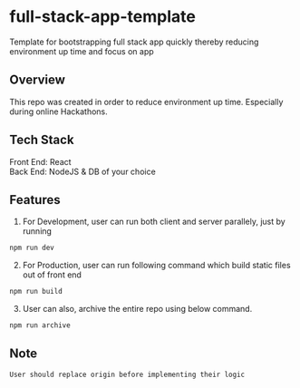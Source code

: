# full-stack-app-template

Template for bootstrapping full stack app quickly thereby reducing environment up time and focus on app

## Overview

This repo was created in order to reduce environment up time. Especially during online Hackathons.

## Tech Stack

Front End: React \
 Back End: NodeJS & DB of your choice

## Features

1. For Development, user can run both client and server parallely, just by running

```javascript
npm run dev
```

2. For Production, user can run following command which build static files out of front end

```javascript
npm run build
```

3. User can also, archive the entire repo using below command.

```javascript
npm run archive
```

## Note

    User should replace origin before implementing their logic
